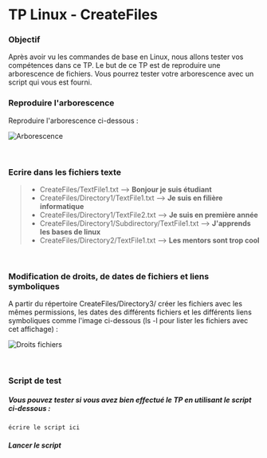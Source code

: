 # TP Linux - CreateFiles

### Objectif

Après avoir vu les commandes de base en Linux, nous allons tester vos compétences dans ce TP.
Le but de ce TP est de reproduire une arborescence de fichiers. Vous pourrez tester votre arborescence avec un script qui vous est fourni.
<br>

### Reproduire l'arborescence

Reproduire l'arborescence ci-dessous :

![Arborescence](https://i.imgur.com/zyB3bFa.png)

<br>

### Ecrire dans les fichiers texte

> - CreateFiles/TextFile1.txt --> **Bonjour je suis étudiant**
> - CreateFiles/Directory1/TextFile1.txt --> **Je suis en filière informatique**
> - CreateFiles/Directory1/TextFile2.txt --> **Je suis en première année**
> - CreateFiles/Directory1/Subdirectory/TextFile1.txt --> **J'apprends les bases de linux**
> - CreateFiles/Directory2/TextFile1.txt --> **Les mentors sont trop cool**


<br>

### Modification de droits, de dates de fichiers et liens symboliques

A partir du répertoire CreateFiles/Directory3/ créer les fichiers avec les mêmes permissions, les dates des différents fichiers et les différents liens symboliques comme l'image ci-dessous (ls -l pour lister les fichiers avec cet affichage) :

![Droits fichiers](https://i.imgur.com/DHs0Lda)

<br>

### Script de test

##### Vous pouvez tester si vous avez bien effectué le TP en utilisant le script ci-dessous :
```
écrire le script ici
```

##### Lancer le script